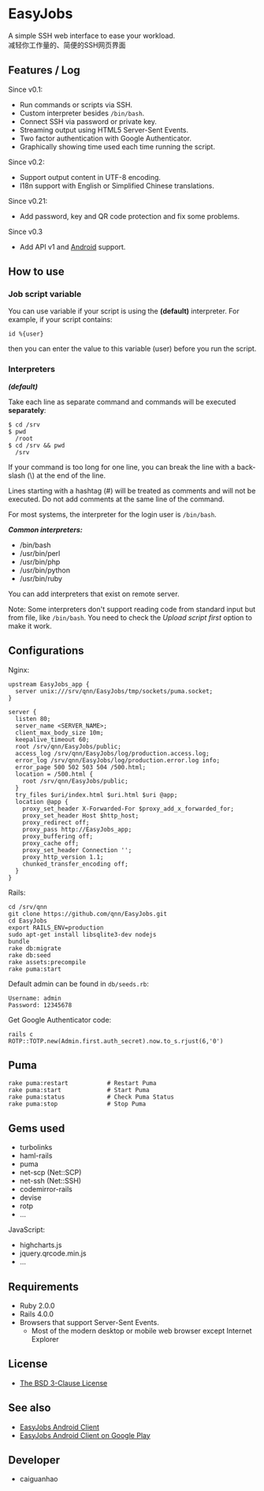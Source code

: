 EasyJobs
========

A simple SSH web interface to ease your workload.  
减轻你工作量的、简便的SSH网页界面

Features / Log
--------------

Since v0.1:

* Run commands or scripts via SSH.
* Custom interpreter besides ``/bin/bash``.
* Connect SSH via password or private key.
* Streaming output using HTML5 Server-Sent Events.
* Two factor authentication with Google Authenticator.
* Graphically showing time used each time running the script.

Since v0.2:

* Support output content in UTF-8 encoding.
* I18n support with English or Simplified Chinese translations.

Since v0.21:

* Add password, key and QR code protection and fix some problems.

Since v0.3

* Add API v1 and [Android](https://github.com/qnn/EasyJobs-android) support.

How to use
----------

### Job script variable

You can use variable if your script is using the **(default)** interpreter. For example, if your script contains:

    id %{user}

then you can enter the value to this variable (user) before you run the script.

### Interpreters

***(default)***

Take each line as separate command and commands will be executed **separately**:

    $ cd /srv
    $ pwd
      /root
    $ cd /srv && pwd
      /srv

If your command is too long for one line, you can break the line with a back-slash (\\) at the end of the line.

Lines starting with a hashtag (#) will be treated as comments and will not be executed. Do not add comments at the same line of the command.

For most systems, the interpreter for the login user is ``/bin/bash``.

***Common interpreters:***

* /bin/bash
* /usr/bin/perl
* /usr/bin/php
* /usr/bin/python
* /usr/bin/ruby

You can add interpreters that exist on remote server.

Note: Some interpreters don't support reading code from standard input but from file, like ``/bin/bash``. You need to check the *Upload script first* option to make it work. 

Configurations
--------------

Nginx:

    upstream EasyJobs_app {
      server unix:///srv/qnn/EasyJobs/tmp/sockets/puma.socket;
    }

    server {
      listen 80;
      server_name <SERVER_NAME>;
      client_max_body_size 10m;
      keepalive_timeout 60;
      root /srv/qnn/EasyJobs/public;
      access_log /srv/qnn/EasyJobs/log/production.access.log;
      error_log /srv/qnn/EasyJobs/log/production.error.log info;
      error_page 500 502 503 504 /500.html;
      location = /500.html {
        root /srv/qnn/EasyJobs/public;
      }
      try_files $uri/index.html $uri.html $uri @app;
      location @app {
        proxy_set_header X-Forwarded-For $proxy_add_x_forwarded_for;
        proxy_set_header Host $http_host;
        proxy_redirect off;
        proxy_pass http://EasyJobs_app;
        proxy_buffering off;
        proxy_cache off;
        proxy_set_header Connection '';
        proxy_http_version 1.1;
        chunked_transfer_encoding off;
      }
    }

Rails:

    cd /srv/qnn
    git clone https://github.com/qnn/EasyJobs.git
    cd EasyJobs
    export RAILS_ENV=production
    sudo apt-get install libsqlite3-dev nodejs
    bundle
    rake db:migrate
    rake db:seed
    rake assets:precompile
    rake puma:start

Default admin can be found in ``db/seeds.rb``:

    Username: admin
    Password: 12345678

Get Google Authenticator code:

    rails c
    ROTP::TOTP.new(Admin.first.auth_secret).now.to_s.rjust(6,'0')

Puma
----

    rake puma:restart           # Restart Puma
    rake puma:start             # Start Puma
    rake puma:status            # Check Puma Status
    rake puma:stop              # Stop Puma

Gems used
---------

* turbolinks
* haml-rails
* puma
* net-scp (Net::SCP)
* net-ssh (Net::SSH)
* codemirror-rails
* devise
* rotp
* ...

JavaScript:

* highcharts.js
* jquery.qrcode.min.js
* ...

Requirements
------------

* Ruby 2.0.0
* Rails 4.0.0
* Browsers that support Server-Sent Events.
  * Most of the modern desktop or mobile web browser except Internet Explorer

License
-------

* [The BSD 3-Clause License](https://github.com/qnn/EasyJobs/blob/master/LICENSE)

See also
--------

* [EasyJobs Android Client](https://github.com/qnn/EasyJobs-android)
* [EasyJobs Android Client on Google Play](https://play.google.com/store/apps/details?id=com.cghio.easyjobs)

Developer
---------

* caiguanhao
